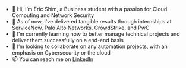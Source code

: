 - 👋 Hi, I’m Eric Shim, a Business student with a passion for Cloud Computing and Network Security 
- 👀 As of now, I've delivered tangible results through internships at ServiceNow, Palo Alto Networks, CrowdStrike, and PwC
- 🌱 I’m currently learning how to better manage technical projects and deliver them successfully on a end-end basis
- 💞️ I’m looking to collaborate on any automation projects, with an emphasis on Cybersecurity or the cloud
- 📫 You can reach me on [LinkedIn]([url](https://www.linkedin.com/in/ericgshim/))

<!---
ViceCapital/ViceCapital is a ✨ special ✨ repository because its `README.md` (this file) appears on your GitHub profile.
You can click the Preview link to take a look at your changes.
--->
